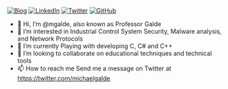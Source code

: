 <a href="https://michaelgalde.com/" target="_blank"><img src="https://img.shields.io/badge/Check%20out%20my-Blog-green" alt="Blog"></a>
<a href="https://www.linkedin.com/in/mgalde/" target="_blank"><img src="https://img.shields.io/badge/LinkedIn-%230077B5.svg?&style=flat-square&logo=linkedin&logoColor=white" alt="LinkedIn"></a>
<a href="https://twitter.com/michaelgalde" target="_blank"><img src="https://img.shields.io/badge/-Twitter-1ca0f1?style=flat-square&labelColor=1ca0f1&logo=twitter&logoColor=white" alt="Twitter"></a>
<a href="https://github.com/mgalde" target="_blank"><img src="https://img.shields.io/badge/-GitHub-181717?style=flat-square&logo=github" alt="GitHub"></a>


- 👋 Hi, I’m @mgalde, also known as Professor Galde
- 👀 I’m interested in Industrial Control System Security, Malware analysis, and Network Protocols 
- 🌱 I’m currently Playing with developing C, C# and C++ 
- 💞️ I’m looking to collaborate on educational techniques and technical tools
- 📫 How to reach me Send me a message on Twitter at https://twitter.com/michaelgalde


<!---
mgalde/mgalde is a ✨ special ✨ repository because its `README.md` (this file) appears on your GitHub profile.
You can click the Preview link to take a look at your changes.
--->

